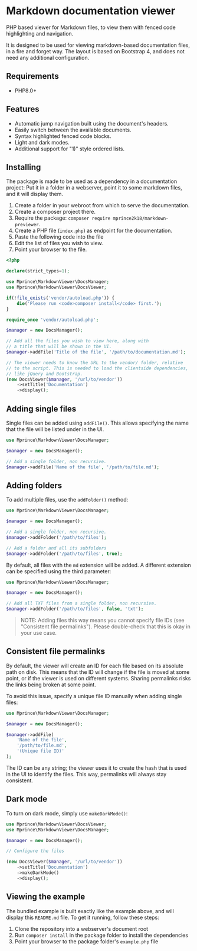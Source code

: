 # Markdown documentation viewer

PHP based viewer for Markdown files, to view them with fenced code highlighting and navigation. 

It is designed to be used for viewing markdown-based documentation files, in a fire and forget
way. The layout is based on Bootstrap 4, and does not need any additional configuration.

## Requirements

- PHP8.0+

## Features

- Automatic jump navigation built using the document's headers.
- Easily switch between the available documents.
- Syntax highlighted fenced code blocks.
- Light and dark modes. 
- Additional support for "1)" style ordered lists.

## Installing

The package is made to be used as a dependency in a documentation project:
Put it in a folder in a webserver, point it to some markdown files, and it
will display them.

1) Create a folder in your webroot from which to serve the documentation.
2) Create a composer project there.
3) Require the package: `composer require mprince2k18/markdown-previewer`.
4) Create a PHP file (`index.php`) as endpoint for the documentation.
5) Paste the following code into the file
6) Edit the list of files you wish to view.
7) Point your browser to the file.

```php
<?php

declare(strict_types=1);

use Mprince\MarkdownViewer\DocsManager;
use Mprince\MarkdownViewer\DocsViewer;

if(!file_exists('vendor/autoload.php')) {
    die('Please run <code>composer install</code> first.');
}

require_once 'vendor/autoload.php';

$manager = new DocsManager();

// Add all the files you wish to view here, along with
// a title that will be shown in the UI. 
$manager->addFile('Title of the file', '/path/to/documentation.md');

// The viewer needs to know the URL to the vendor/ folder, relative
// to the script. This is needed to load the clientside dependencies,
// like jQuery and Bootstrap.
(new DocsViewer($manager, '/url/to/vendor'))
    ->setTitle('Documentation')
    ->display();
```

## Adding single files

Single files can be added using `addFile()`. This allows specifying the
name that the file will be listed under in the UI.

```php
use Mprince\MarkdownViewer\DocsManager;

$manager = new DocsManager();

// Add a single folder, non recursive.
$manager->addFile('Name of the file', '/path/to/file.md');
```

## Adding folders

To add multiple files, use the `addFolder()` method:

```php
use Mprince\MarkdownViewer\DocsManager;

$manager = new DocsManager();

// Add a single folder, non recursive.
$manager->addFolder('/path/to/files');

// Add a folder and all its subfolders
$manager->addFolder('/path/to/files', true);
```

By default, all files with the `md` extension will be added. A different extension
can be specified using the third parameter:

```php
use Mprince\MarkdownViewer\DocsManager;

$manager = new DocsManager();

// Add all TXT files from a single folder, non recursive.
$manager->addFolder('/path/to/files', false, 'txt');
```

  > NOTE: Adding files this way means you cannot specify file IDs (see "Consistent 
    file permalinks"). Please double-check that this is okay in your use case.

## Consistent file permalinks

By default, the viewer will create an ID for each file based on its absolute
path on disk. This means that the ID will change if the file is moved at some
point, or if the viewer is used on different systems. Sharing permalinks risks
the links being broken at some point.

To avoid this issue, specify a unique file ID manually when adding single files:

```php
use Mprince\MarkdownViewer\DocsManager;

$manager = new DocsManager();

$manager->addFile(
    'Name of the file', 
    '/path/to/file.md',
    '(Unique file ID)'
);
```

The ID can be any string; the viewer uses it to create the hash that is used in the UI
to identify the files. This way, permalinks will always stay consistent. 

## Dark mode

To turn on dark mode, simply use `makeDarkMode()`:

```php
use Mprince\MarkdownViewer\DocsViewer;
use Mprince\MarkdownViewer\DocsManager;

$manager = new DocsManager();

// Configure the files

(new DocsViewer($manager, '/url/to/vendor'))
    ->setTitle('Documentation')
    ->makeDarkMode()
    ->display();
```

## Viewing the example

The bundled example is built exactly like the example above, and will display 
this `README.md` file. To get it running, follow these steps:

1) Clone the repository into a webserver's document root
2) Run `composer install` in the package folder to install the dependencies
3) Point your browser to the package folder's `example.php` file
